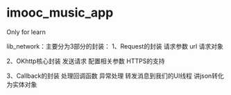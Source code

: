 # imooc_music_app
Only for learn

lib_network：主要分为3部分的封装：
1、Request的封装
请求参数
url
请求对象

2、OKhttp核心封装
发送请求
配置相关参数
HTTPS的支持

3、Callback的封装
处理回调函数
异常处理
转发消息到我们的UI线程
讲json转化为实体对象
